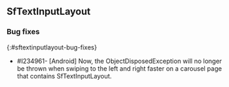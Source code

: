 ## SfTextInputLayout

### Bug fixes
{:#sftextinputlayout-bug-fixes}

* \#I234961- [Android] Now, the ObjectDisposedException will no longer be thrown when swiping to the left and right faster on a carousel page that contains SfTextInputLayout.